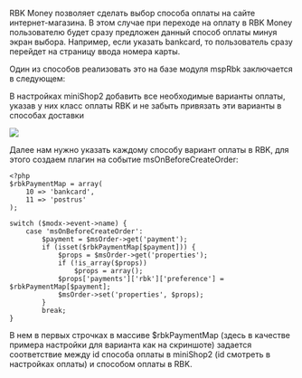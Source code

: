 RBK Money позволяет сделать выбор способа оплаты на сайте интернет-магазина. В этом случае при переходе на оплату в RBK Money пользователю будет сразу предложен данный способ оплаты минуя экран выбора. Например, если указать bankcard, то пользователь сразу перейдет на страницу ввода номера карты.

Один из способов реализовать это на базе модуля mspRbk заключается в следующем:

В настройках miniShop2 добавить все необходимые варианты оплаты, указав у них класс оплаты RBK и не забыть привязать эти варианты в способах доставки

[![](https://file.modx.pro/files/1/6/e/16e3bf3c8379b4aa79ba4c31bf29b722s.jpg)](https://file.modx.pro/files/1/6/e/16e3bf3c8379b4aa79ba4c31bf29b722.jpg)

Далее нам нужно указать каждому способу вариант оплаты в RBK, для этого создаем плагин на событие msOnBeforeCreateOrder:

```
<?php
$rbkPaymentMap = array(
    10 => 'bankcard',
    11 => 'postrus'
);
   
switch ($modx->event->name) {
    case 'msOnBeforeCreateOrder':
        $payment = $msOrder->get('payment');
        if (isset($rbkPaymentMap[$payment])) {
            $props = $msOrder->get('properties');
            if (!is_array($props))
                $props = array();
            $props['payments']['rbk']['preference'] = $rbkPaymentMap[$payment];
            $msOrder->set('properties', $props);
        }
        break;
}
```

В нем в первых строчках в массиве $rbkPaymentMap (здесь в качестве примера настройки для варианта как на скриншоте) задается соответствие между id способа оплаты в miniShop2 (id смотреть в настройках оплаты) и способом оплаты в RBK.

